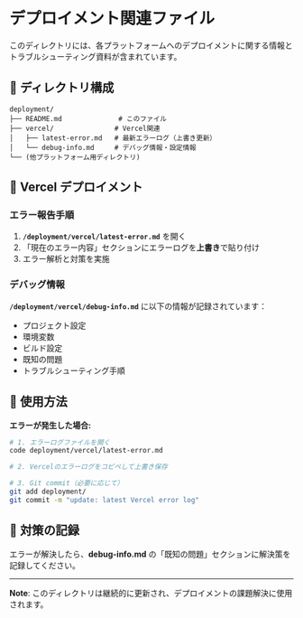 # デプロイメント関連ファイル

このディレクトリには、各プラットフォームへのデプロイメントに関する情報とトラブルシューティング資料が含まれています。

## 📁 ディレクトリ構成

```
deployment/
├── README.md              # このファイル
├── vercel/               # Vercel関連
│   ├── latest-error.md   # 最新エラーログ（上書き更新）
│   └── debug-info.md     # デバッグ情報・設定情報
└── (他プラットフォーム用ディレクトリ)
```

## 🚀 Vercel デプロイメント

### エラー報告手順
1. **`/deployment/vercel/latest-error.md`** を開く
2. 「現在のエラー内容」セクションにエラーログを**上書き**で貼り付け
3. エラー解析と対策を実施

### デバッグ情報
**`/deployment/vercel/debug-info.md`** に以下の情報が記録されています：
- プロジェクト設定
- 環境変数
- ビルド設定
- 既知の問題
- トラブルシューティング手順

## 📝 使用方法

**エラーが発生した場合:**
```bash
# 1. エラーログファイルを開く
code deployment/vercel/latest-error.md

# 2. Vercelのエラーログをコピペして上書き保存

# 3. Git commit（必要に応じて）
git add deployment/
git commit -m "update: latest Vercel error log"
```

## 🔧 対策の記録

エラーが解決したら、**debug-info.md** の「既知の問題」セクションに解決策を記録してください。

---

**Note**: このディレクトリは継続的に更新され、デプロイメントの課題解決に使用されます。